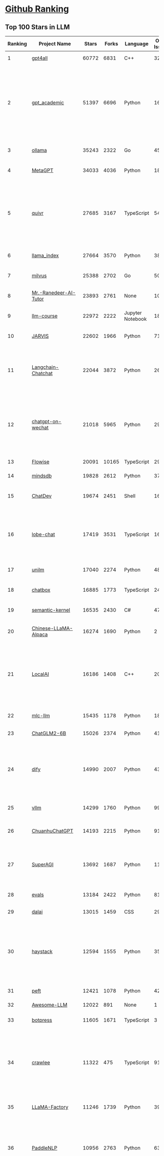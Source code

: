 [Github Ranking](../README.md)
==========

## Top 100 Stars in LLM

| Ranking | Project Name | Stars | Forks | Language | Open Issues | Description | Last Commit |
| ------- | ------------ | ----- | ----- | -------- | ----------- | ----------- | ----------- |
| 1 | [gpt4all](https://github.com/nomic-ai/gpt4all) | 60772 | 6831 | C++ | 323 | gpt4all: open-source LLM chatbots that you can run anywhere | 2024-02-04T20:32:57Z |
| 2 | [gpt_academic](https://github.com/binary-husky/gpt_academic) | 51397 | 6696 | Python | 168 | 为GPT/GLM等LLM大语言模型提供实用化交互接口，特别优化论文阅读/润色/写作体验，模块化设计，支持自定义快捷按钮&函数插件，支持Python和C++等项目剖析&自译解功能，PDF/LaTex论文翻译&总结功能，支持并行问询多种LLM模型，支持chatglm3等本地模型。接入通义千问, deepseekcoder, 讯飞星火, 文心一言, llama2, rwkv, claude2, moss等。 | 2024-02-04T01:57:17Z |
| 3 | [ollama](https://github.com/ollama/ollama) | 35243 | 2322 | Go | 456 | Get up and running with Llama 2, Mistral, and other large language models locally. | 2024-02-05T00:10:08Z |
| 4 | [MetaGPT](https://github.com/geekan/MetaGPT) | 34033 | 4036 | Python | 180 | 🌟 The Multi-Agent Framework: Given one line Requirement, return PRD, Design, Tasks, Repo | 2024-02-04T16:20:39Z |
| 5 | [quivr](https://github.com/StanGirard/quivr) | 27685 | 3167 | TypeScript | 54 | Your GenAI Second Brain 🧠  A personal productivity assistant (RAG) ⚡️🤖 Chat with your docs (PDF, CSV, ...)  & apps using Langchain, GPT 3.5 / 4 turbo, Private, Anthropic, VertexAI, Ollama, LLMs, that you can share with users !  Local & Private alternative to OpenAI GPTs & ChatGPT powered by retrieval-augmented generation. | 2024-02-05T02:37:02Z |
| 6 | [llama_index](https://github.com/run-llama/llama_index) | 27664 | 3570 | Python | 389 | LlamaIndex (formerly GPT Index) is a data framework for your LLM applications | 2024-02-05T02:24:35Z |
| 7 | [milvus](https://github.com/milvus-io/milvus) | 25388 | 2702 | Go | 508 | A cloud-native vector database, storage for next generation AI applications | 2024-02-05T03:10:16Z |
| 8 | [Mr.-Ranedeer-AI-Tutor](https://github.com/JushBJJ/Mr.-Ranedeer-AI-Tutor) | 23893 | 2761 | None | 10 | A GPT-4 AI Tutor Prompt for customizable personalized learning experiences. | 2023-11-18T21:18:14Z |
| 9 | [llm-course](https://github.com/mlabonne/llm-course) | 22972 | 2222 | Jupyter Notebook | 18 | Course to get into Large Language Models (LLMs) with roadmaps and Colab notebooks. | 2024-01-29T23:53:27Z |
| 10 | [JARVIS](https://github.com/microsoft/JARVIS) | 22602 | 1966 | Python | 71 | JARVIS, a system to connect LLMs with ML community. Paper: https://arxiv.org/pdf/2303.17580.pdf | 2024-01-15T03:26:37Z |
| 11 | [Langchain-Chatchat](https://github.com/chatchat-space/Langchain-Chatchat) | 22044 | 3872 | Python | 26 | Langchain-Chatchat（原Langchain-ChatGLM）基于 Langchain 与 ChatGLM 等语言模型的本地知识库问答 \| Langchain-Chatchat (formerly langchain-ChatGLM), local knowledge based LLM (like ChatGLM) QA app with langchain  | 2024-02-03T10:59:57Z |
| 12 | [chatgpt-on-wechat](https://github.com/zhayujie/chatgpt-on-wechat) | 21018 | 5965 | Python | 298 | 基于大模型搭建的微信聊天机器人，同时支持微信、企业微信、公众号、飞书、钉钉接入，可选择GPT3.5/GPT4.0/Claude/文心一言/讯飞星火/通义千问/Gemini/LinkAI，能处理文本、语音和图片，访问操作系统和互联网，支持基于自有知识库进行定制企业智能客服。 | 2024-02-03T14:35:47Z |
| 13 | [Flowise](https://github.com/FlowiseAI/Flowise) | 20091 | 10165 | TypeScript | 291 | Drag & drop UI to build your customized LLM flow | 2024-02-04T20:49:39Z |
| 14 | [mindsdb](https://github.com/mindsdb/mindsdb) | 19828 | 2612 | Python | 375 | Build AI 🤖 using SQL | 2024-02-05T02:09:25Z |
| 15 | [ChatDev](https://github.com/OpenBMB/ChatDev) | 19674 | 2451 | Shell | 16 | Create Customized Software using Natural Language Idea (through LLM-powered Multi-Agent Collaboration) | 2024-02-04T02:14:22Z |
| 16 | [lobe-chat](https://github.com/lobehub/lobe-chat) | 17419 | 3531 | TypeScript | 162 | 🤖 Lobe Chat - an open-source, high-performance chatbot framework that supports speech synthesis, multimodal, and extensible Function Call plugin system. Supports one-click free deployment of your private ChatGPT/LLM web application. | 2024-02-05T03:18:41Z |
| 17 | [unilm](https://github.com/microsoft/unilm) | 17040 | 2274 | Python | 481 | Large-scale Self-supervised Pre-training Across Tasks, Languages, and Modalities | 2024-01-30T00:22:49Z |
| 18 | [chatbox](https://github.com/Bin-Huang/chatbox) | 16885 | 1773 | TypeScript | 247 | Chatbox is a desktop client for ChatGPT, Claude and other LLMs, available on Windows, Mac, Linux | 2024-02-03T15:32:25Z |
| 19 | [semantic-kernel](https://github.com/microsoft/semantic-kernel) | 16535 | 2430 | C# | 478 | Integrate cutting-edge LLM technology quickly and easily into your apps | 2024-02-05T02:21:48Z |
| 20 | [Chinese-LLaMA-Alpaca](https://github.com/ymcui/Chinese-LLaMA-Alpaca) | 16274 | 1690 | Python | 2 | 中文LLaMA&Alpaca大语言模型+本地CPU/GPU训练部署 (Chinese LLaMA & Alpaca LLMs) | 2024-01-29T03:03:07Z |
| 21 | [LocalAI](https://github.com/mudler/LocalAI) | 16186 | 1408 | C++ | 208 | :robot: The free, Open Source OpenAI alternative. Self-hosted, community-driven and local-first. Drop-in replacement for OpenAI running on consumer-grade hardware. No GPU required. Runs ggml, gguf, GPTQ, onnx, TF compatible models: llama, llama2, rwkv, whisper, vicuna, koala, cerebras, falcon, dolly, starcoder, and many others | 2024-02-04T21:59:15Z |
| 22 | [mlc-llm](https://github.com/mlc-ai/mlc-llm) | 15435 | 1178 | Python | 186 | Enable everyone to develop, optimize and deploy AI models natively on everyone's devices. | 2024-02-04T22:49:49Z |
| 23 | [ChatGLM2-6B](https://github.com/THUDM/ChatGLM2-6B) | 15026 | 2374 | Python | 410 | ChatGLM2-6B: An Open Bilingual Chat LLM \| 开源双语对话语言模型 | 2024-01-30T08:48:12Z |
| 24 | [dify](https://github.com/langgenius/dify) | 14990 | 2007 | Python | 43 | An Open-Source Assistants API and GPTs alternative. Dify.AI is an LLM application development platform. It integrates the concepts of Backend as a Service and LLMOps, covering the core tech stack required for building generative AI-native applications, including a built-in RAG engine. | 2024-02-05T03:01:03Z |
| 25 | [vllm](https://github.com/vllm-project/vllm) | 14299 | 1760 | Python | 994 | A high-throughput and memory-efficient inference and serving engine for LLMs | 2024-02-04T22:32:43Z |
| 26 | [ChuanhuChatGPT](https://github.com/GaiZhenbiao/ChuanhuChatGPT) | 14193 | 2215 | Python | 91 | GUI for ChatGPT API and many LLMs. Supports agents, file-based QA, GPT finetuning and query with web search. All with a neat UI. | 2024-01-21T08:54:19Z |
| 27 | [SuperAGI](https://github.com/TransformerOptimus/SuperAGI) | 13692 | 1687 | Python | 117 | <⚡️> SuperAGI - A dev-first open source autonomous AI agent framework. Enabling developers to build, manage & run useful autonomous agents quickly and reliably. | 2024-02-04T12:50:30Z |
| 28 | [evals](https://github.com/openai/evals) | 13184 | 2422 | Python | 81 | Evals is a framework for evaluating LLMs and LLM systems, and an open-source registry of benchmarks. | 2024-02-04T07:15:08Z |
| 29 | [dalai](https://github.com/cocktailpeanut/dalai) | 13015 | 1459 | CSS | 297 | The simplest way to run LLaMA on your local machine | 2023-11-29T19:27:33Z |
| 30 | [haystack](https://github.com/deepset-ai/haystack) | 12594 | 1555 | Python | 359 | :mag: LLM orchestration framework to build customizable, production-ready LLM applications. Connect components (models, vector DBs, file converters) to pipelines or agents that can interact with your data. With advanced retrieval methods, it's best suited for building RAG, question answering, semantic search or conversational agent chatbots. | 2024-02-02T16:07:52Z |
| 31 | [peft](https://github.com/huggingface/peft) | 12421 | 1078 | Python | 42 | 🤗 PEFT: State-of-the-art Parameter-Efficient Fine-Tuning. | 2024-02-05T03:08:47Z |
| 32 | [Awesome-LLM](https://github.com/Hannibal046/Awesome-LLM) | 12022 | 891 | None | 1 | Awesome-LLM: a curated list of Large Language Model | 2024-02-02T08:47:43Z |
| 33 | [botpress](https://github.com/botpress/botpress) | 11605 | 1671 | TypeScript | 3 | The open-source hub to build & deploy GPT/LLM Agents ⚡️ | 2024-02-03T19:43:12Z |
| 34 | [crawlee](https://github.com/apify/crawlee) | 11322 | 475 | TypeScript | 91 | Crawlee—A web scraping and browser automation library for Node.js to build reliable crawlers. In JavaScript and TypeScript. Extract data for AI, LLMs, RAG, or GPTs. Download HTML, PDF, JPG, PNG, and other files from websites. Works with Puppeteer, Playwright, Cheerio, JSDOM, and raw HTTP. Both headful and headless mode. With proxy rotation. | 2024-02-05T01:04:48Z |
| 35 | [LLaMA-Factory](https://github.com/hiyouga/LLaMA-Factory) | 11246 | 1739 | Python | 39 | Easy-to-use LLM fine-tuning framework (LLaMA, BLOOM, Mistral, Baichuan, Qwen, ChatGLM) | 2024-02-05T01:34:47Z |
| 36 | [PaddleNLP](https://github.com/PaddlePaddle/PaddleNLP) | 10956 | 2763 | Python | 632 | 👑 Easy-to-use and powerful NLP and LLM library with 🤗 Awesome model zoo, supporting wide-range of NLP tasks from research to industrial applications, including 🗂Text Classification,  🔍 Neural Search, ❓ Question Answering, ℹ️ Information Extraction, 📄 Document Intelligence, 💌 Sentiment Analysis etc. | 2024-02-05T03:18:11Z |
| 37 | [RWKV-LM](https://github.com/BlinkDL/RWKV-LM) | 10955 | 768 | Python | 44 | RWKV is an RNN with transformer-level LLM performance. It can be directly trained like a GPT (parallelizable). So it's combining the best of RNN and transformer - great performance, fast inference, saves VRAM, fast training, "infinite" ctx_len, and free sentence embedding. | 2024-02-02T21:47:20Z |
| 38 | [ludwig](https://github.com/ludwig-ai/ludwig) | 10492 | 1158 | Python | 276 | Low-code framework for building custom LLMs, neural networks, and other AI models | 2024-02-04T23:01:42Z |
| 39 | [llama-gpt](https://github.com/getumbrel/llama-gpt) | 9954 | 646 | TypeScript | 68 | A self-hosted, offline, ChatGPT-like chatbot. Powered by Llama 2. 100% private, with no data leaving your device. New: Code Llama support! | 2023-12-22T14:22:23Z |
| 40 | [DB-GPT](https://github.com/eosphoros-ai/DB-GPT) | 9741 | 1423 | Python | 140 | Revolutionizing Database Interactions with Private LLM Technology | 2024-02-04T14:01:57Z |
| 41 | [pandas-ai](https://github.com/gventuri/pandas-ai) | 9659 | 839 | Python | 177 | Chat with your data (SQL, CSV, pandas, polars, noSQL, etc). PandasAI makes data analysis conversational using LLMs (GPT 3.5 / 4, Anthropic, VertexAI) and RAG. | 2024-02-03T21:45:17Z |
| 42 | [h2ogpt](https://github.com/h2oai/h2ogpt) | 9640 | 1186 | Python | 216 | Private Q&A and summarization of documents+images or chat with local GPT, 100% private, Apache 2.0. Supports Mixtral, llama.cpp, and more. Demo: https://gpt.h2o.ai/ https://codellama.h2o.ai/ | 2024-02-05T03:18:09Z |
| 43 | [FastGPT](https://github.com/labring/FastGPT) | 9559 | 2216 | TypeScript | 68 | FastGPT is a knowledge-based platform built on the LLM, offers out-of-the-box data processing and model invocation capabilities, allows for workflow orchestration through Flow visualization! | 2024-02-04T16:52:57Z |
| 44 | [one-api](https://github.com/songquanpeng/one-api) | 9554 | 2410 | JavaScript | 306 | OpenAI 接口管理 & 分发系统，支持 Azure、Anthropic Claude、Google PaLM 2 & Gemini、智谱 ChatGLM、百度文心一言、讯飞星火认知、阿里通义千问、360 智脑以及腾讯混元，可用于二次分发管理 key，仅单可执行文件，已打包好 Docker 镜像，一键部署，开箱即用. OpenAI key management & redistribution system, using a single API for all LLMs, and features an English UI. | 2024-02-03T14:22:20Z |
| 45 | [ChatGLM3](https://github.com/THUDM/ChatGLM3) | 9426 | 1043 | Python | 4 | ChatGLM3 series: Open Bilingual Chat LLMs \| 开源双语对话语言模型 | 2024-02-01T16:11:35Z |
| 46 | [open-llms](https://github.com/eugeneyan/open-llms) | 9383 | 564 | None | 0 | 📋 A list of open LLMs available for commercial use. | 2024-02-01T19:59:28Z |
| 47 | [llamafile](https://github.com/Mozilla-Ocho/llamafile) | 8978 | 457 | C++ | 31 | Distribute and run LLMs with a single file. | 2024-02-01T17:42:05Z |
| 48 | [gorilla](https://github.com/ShishirPatil/gorilla) | 8914 | 698 | Python | 31 | Gorilla: An API store for LLMs | 2024-02-04T09:00:55Z |
| 49 | [qlora](https://github.com/artidoro/qlora) | 8842 | 767 | Jupyter Notebook | 180 | QLoRA: Efficient Finetuning of Quantized LLMs | 2023-10-03T12:37:11Z |
| 50 | [Qwen](https://github.com/QwenLM/Qwen) | 8773 | 790 | Python | 142 | The official repo of Qwen (通义千问) chat & pretrained large language model proposed by Alibaba Cloud. | 2024-02-01T12:50:24Z |
| 51 | [web-llm](https://github.com/mlc-ai/web-llm) | 8502 | 522 | TypeScript | 64 | Bringing large-language models and chat to web browsers. Everything runs inside the browser with no server support. | 2024-02-03T20:06:11Z |
| 52 | [petals](https://github.com/bigscience-workshop/petals) | 8345 | 433 | Python | 69 | 🌸 Run LLMs at home, BitTorrent-style. Fine-tuning and inference up to 10x faster than offloading | 2024-02-02T21:47:42Z |
| 53 | [nebuly](https://github.com/nebuly-ai/nebuly) | 8337 | 663 | Python | 98 | The user analytics platform for LLMs | 2023-10-28T10:19:07Z |
| 54 | [WizardLM](https://github.com/nlpxucan/WizardLM) | 8283 | 661 | Python | 151 | LLMs build upon Evol Insturct: WizardLM, WizardCoder, WizardMath | 2024-01-04T14:06:29Z |
| 55 | [Llama2-Chinese](https://github.com/LlamaFamily/Llama2-Chinese) | 8226 | 764 | Python | 135 | Llama中文社区，最好的中文Llama大模型，完全开源可商用 | 2024-01-31T09:10:06Z |
| 56 | [LLMs-from-scratch](https://github.com/rasbt/LLMs-from-scratch) | 8225 | 475 | Jupyter Notebook | 0 | Implementing a ChatGPT-like LLM from scratch, step by step | 2024-02-04T21:57:06Z |
| 57 | [OpenLLM](https://github.com/bentoml/OpenLLM) | 8016 | 565 | Python | 61 | Operating LLMs in production | 2024-02-04T21:24:03Z |
| 58 | [prompt-engineering-for-developers](https://github.com/datawhalechina/prompt-engineering-for-developers) | 7978 | 974 | Jupyter Notebook | 1 | 面向开发者的 LLM 入门教程，吴恩达大模型系列课程中文版 | 2024-02-05T02:11:11Z |
| 59 | [LLMsPracticalGuide](https://github.com/Mooler0410/LLMsPracticalGuide) | 7944 | 601 | None | 9 | A curated list of practical guide resources of LLMs (LLMs Tree, Examples, Papers) | 2024-01-10T01:39:27Z |
| 60 | [anything-llm](https://github.com/Mintplex-Labs/anything-llm) | 7847 | 857 | JavaScript | 38 | Open-source multi-user ChatGPT for all LLMs, embedders, and vector databases. Unlimited documents, messages, and users in one privacy-focused app. | 2024-02-03T02:53:03Z |
| 61 | [MemGPT](https://github.com/cpacker/MemGPT) | 7645 | 828 | Python | 125 | Teaching LLMs memory management for unbounded context 📚🦙 | 2024-02-01T14:43:34Z |
| 62 | [LLMSurvey](https://github.com/RUCAIBox/LLMSurvey) | 7596 | 607 | Python | 11 | The official GitHub page for the survey paper "A Survey of Large Language Models". | 2024-01-10T01:24:56Z |
| 63 | [Self-Hosting-Guide](https://github.com/mikeroyal/Self-Hosting-Guide) | 7554 | 384 | Dockerfile | 2 | Self-Hosting Guide. Learn all about  locally hosting (on premises & private web servers) and managing software applications by yourself or your organization. Including Cloud, LLMs, WireGuard, Automation, Home Assistant, and Networking. | 2024-02-01T16:42:41Z |
| 64 | [ml-engineering](https://github.com/stas00/ml-engineering) | 7530 | 430 | Python | 1 | Machine Learning Engineering Open Book | 2024-02-04T06:34:20Z |
| 65 | [embedchain](https://github.com/embedchain/embedchain) | 7484 | 1283 | Python | 133 | The Open Source RAG framework | 2024-02-04T20:12:48Z |
| 66 | [deeplake](https://github.com/activeloopai/deeplake) | 7443 | 576 | Python | 54 | Database for AI. Store Vectors, Images, Texts, Videos, etc. Use with LLMs/LangChain. Store, query, version, & visualize any AI data. Stream data in real-time to PyTorch/TensorFlow. https://activeloop.ai | 2024-02-04T19:26:19Z |
| 67 | [TypeChat](https://github.com/microsoft/TypeChat) | 7434 | 353 | Python | 43 | TypeChat is a library that makes it easy to build natural language interfaces using types. | 2024-01-29T21:54:08Z |
| 68 | [mistral-src](https://github.com/mistralai/mistral-src) | 7365 | 585 | Jupyter Notebook | 70 | Reference implementation of Mistral AI 7B v0.1 model. | 2024-02-02T13:45:09Z |
| 69 | [promptflow](https://github.com/microsoft/promptflow) | 7281 | 558 | Python | 39 | Build high-quality LLM apps - from prototyping, testing to production deployment and monitoring. | 2024-02-05T03:18:00Z |
| 70 | [shell_gpt](https://github.com/TheR1D/shell_gpt) | 7243 | 574 | Python | 17 | A command-line productivity tool powered by AI large language models like GPT-4, will help you accomplish your tasks faster and more efficiently. | 2024-02-02T03:43:23Z |
| 71 | [XAgent](https://github.com/OpenBMB/XAgent) | 6852 | 674 | Python | 28 | An Autonomous LLM Agent for Complex Task Solving | 2023-12-31T05:07:53Z |
| 72 | [sweep](https://github.com/sweepai/sweep) | 6683 | 390 | Python | 255 | Sweep: AI-powered Junior Developer for small features and bug fixes. | 2024-02-05T03:05:18Z |
| 73 | [continue](https://github.com/continuedev/continue) | 6661 | 326 | TypeScript | 75 | ⏩ Continue is an open-source autopilot for VS Code and JetBrains—the easiest way to code with any LLM | 2024-02-04T19:31:23Z |
| 74 | [PowerInfer](https://github.com/SJTU-IPADS/PowerInfer) | 6506 | 345 | C | 59 | High-speed Large Language Model Serving on PCs with Consumer-grade GPUs | 2024-02-01T16:02:52Z |
| 75 | [txtai](https://github.com/neuml/txtai) | 6345 | 459 | Python | 17 | 💡 All-in-one open-source embeddings database for semantic search, LLM orchestration and language model workflows | 2024-02-02T17:20:34Z |
| 76 | [activepieces](https://github.com/activepieces/activepieces) | 6336 | 665 | TypeScript | 99 | Your friendliest open source all-in-one automation tool ✨ Workflow automation tool 100+ integration / Enterprise automation tool / Zapier Alternative | 2024-02-04T22:32:38Z |
| 77 | [DevOpsGPT](https://github.com/kuafuai/DevOpsGPT) | 6165 | 796 | HTML | 16 | Multi agent system for AI-driven software development. Combine LLM with DevOps tools to convert natural language requirements into working software. Supports any development language and extends the existing code. | 2024-02-01T01:40:06Z |
| 78 | [awesome-langchain](https://github.com/kyrolabs/awesome-langchain) | 6130 | 411 | None | 0 | 😎 Awesome list of tools and projects with the awesome LangChain framework | 2023-12-25T12:47:44Z |
| 79 | [GPTCache](https://github.com/zilliztech/GPTCache) | 6035 | 428 | Python | 47 | Semantic cache for LLMs. Fully integrated with LangChain and llama_index.  | 2024-01-30T02:13:53Z |
| 80 | [burn](https://github.com/tracel-ai/burn) | 6032 | 248 | Rust | 150 | Burn is a new comprehensive dynamic Deep Learning Framework built using Rust with extreme flexibility, compute efficiency and portability as its primary goals. | 2024-02-05T02:35:54Z |
| 81 | [openplayground](https://github.com/nat/openplayground) | 5968 | 449 | TypeScript | 56 | An LLM playground you can run on your laptop | 2024-02-02T05:32:19Z |
| 82 | [wenda](https://github.com/wenda-LLM/wenda) | 5940 | 764 | JavaScript | 45 | 闻达：一个LLM调用平台。目标为针对特定环境的高效内容生成，同时考虑个人和中小企业的计算资源局限性，以及知识安全和私密性问题 | 2023-12-10T14:27:50Z |
| 83 | [Chinese-LLaMA-Alpaca-2](https://github.com/ymcui/Chinese-LLaMA-Alpaca-2) | 5931 | 477 | Python | 6 | 中文LLaMA-2 & Alpaca-2大模型二期项目 + 64K超长上下文模型 (Chinese LLaMA-2 & Alpaca-2 LLMs with 64K long context models) | 2024-01-29T03:04:06Z |
| 84 | [streaming-llm](https://github.com/mit-han-lab/streaming-llm) | 5884 | 348 | Python | 31 | [ICLR 2024] Efficient Streaming Language Models with Attention Sinks | 2024-02-04T19:16:15Z |
| 85 | [PentestGPT](https://github.com/GreyDGL/PentestGPT) | 5872 | 693 | Python | 21 | A GPT-empowered penetration testing tool | 2024-01-02T14:01:02Z |
| 86 | [Awesome-Chinese-LLM](https://github.com/HqWu-HITCS/Awesome-Chinese-LLM) | 5818 | 508 | None | 0 | 整理开源的中文大语言模型，以规模较小、可私有化部署、训练成本较低的模型为主，包括底座模型，垂直领域微调及应用，数据集与教程等。 | 2024-02-04T06:27:19Z |
| 87 | [E2B](https://github.com/e2b-dev/E2B) | 5791 | 521 | TypeScript | 33 | Cloud Runtime for AI Agents | 2024-02-03T17:17:15Z |
| 88 | [ai](https://github.com/vercel/ai) | 5787 | 1153 | TypeScript | 79 | Build AI-powered applications with React, Svelte, Vue, and Solid | 2024-02-05T01:21:55Z |
| 89 | [RealChar](https://github.com/Shaunwei/RealChar) | 5634 | 670 | JavaScript | 58 | 🎙️🤖Create, Customize and Talk to your AI Character/Companion in Realtime (All in One Codebase!). Have a natural seamless conversation with AI everywhere (mobile, web and terminal) using LLM OpenAI GPT3.5/4, Anthropic Claude2, Chroma Vector DB, Whisper Speech2Text, ElevenLabs Text2Speech🎙️🤖 | 2024-02-03T02:13:54Z |
| 90 | [llm](https://github.com/rustformers/llm) | 5580 | 319 | Rust | 74 | An ecosystem of Rust libraries for working with large language models | 2023-12-12T15:46:26Z |
| 91 | [search_with_lepton](https://github.com/leptonai/search_with_lepton) | 5469 | 554 | TypeScript | 14 | Building a quick conversation-based search demo with Lepton AI. | 2024-02-04T14:11:15Z |
| 92 | [rags](https://github.com/run-llama/rags) | 5425 | 675 | Python | 22 | Build ChatGPT over your data, all with natural language | 2024-02-02T19:00:31Z |
| 93 | [Bard-API](https://github.com/dsdanielpark/Bard-API) | 5344 | 666 | Python | 12 | The unofficial python package that returns response of Google Bard through cookie value. | 2024-01-24T05:51:40Z |
| 94 | [postgresml](https://github.com/postgresml/postgresml) | 5172 | 234 | Rust | 67 | The GPU-powered AI application database. Get your app to market faster using the simplicity of SQL and the latest NLP, ML + LLM models. | 2024-02-01T17:37:07Z |
| 95 | [skypilot](https://github.com/skypilot-org/skypilot) | 5068 | 330 | Python | 268 | SkyPilot: Run LLMs, AI, and Batch jobs on any cloud. Get maximum savings, highest GPU availability, and managed execution—all with a simple interface. | 2024-02-05T01:32:43Z |
| 96 | [litellm](https://github.com/BerriAI/litellm) | 5060 | 494 | Python | 222 | Call all LLM APIs using the OpenAI format. Use Bedrock, Azure, OpenAI, Cohere, Anthropic, Ollama, Sagemaker, HuggingFace, Replicate (100+ LLMs) | 2024-02-04T06:46:49Z |
| 97 | [vanna](https://github.com/vanna-ai/vanna) | 5007 | 289 | Jupyter Notebook | 42 | 🤖 Chat with your SQL database 📊. Accurate Text-to-SQL Generation via LLMs using RAG 🔄. | 2024-02-04T09:58:52Z |
| 98 | [OpenChat](https://github.com/openchatai/OpenChat) | 4971 | 751 | JavaScript | 39 | LLMs custom-chatbots console ⚡ | 2024-02-04T09:35:50Z |
| 99 | [chat-ui](https://github.com/huggingface/chat-ui) | 4963 | 637 | TypeScript | 130 | Open source codebase powering the HuggingChat app | 2024-02-04T23:38:42Z |
| 100 | [lit-gpt](https://github.com/Lightning-AI/lit-gpt) | 4933 | 520 | Python | 103 | Hackable implementation of state-of-the-art open-source LLMs based on nanoGPT. Supports flash attention, 4-bit and 8-bit quantization, LoRA and LLaMA-Adapter fine-tuning, pre-training. Apache 2.0-licensed. | 2024-01-31T20:46:55Z |


